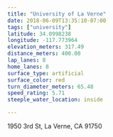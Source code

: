 ```yaml
---
title: "University of La Verne"
date: 2018-06-09T13:35:10-07:00
tags: ["university"]
latitude: 34.0998238
longitude: -117.773964
elevation_meters: 317.49
distance_meters: 400.00
lap_lanes: 8
home_lanes: 8
surface_type: artificial
surface_color: red
turn_diameter_meters: 65.48
speed_rating: 5.71
steeple_water_location: inside

---
```

1950 3rd St, La Verne, CA 91750
<!--more-->
